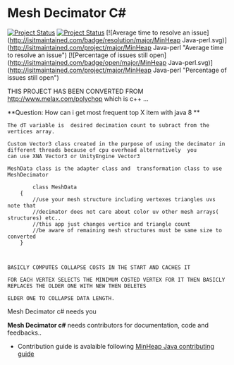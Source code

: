 Mesh Decimator C# 
====
[![Project Status](http://opensource.box.com/badges/active.svg)](http://opensource.box.com/badges)
[![Project Status](http://opensource.box.com/badges/maintenance.svg)](http://opensource.box.com/badges)
[![Average time to resolve an issue](http://isitmaintained.com/badge/resolution/major/MinHeap Java-perl.svg)](http://isitmaintained.com/project/major/MinHeap Java-perl "Average time to resolve an issue")
[![Percentage of issues still open](http://isitmaintained.com/badge/open/major/MinHeap Java-perl.svg)](http://isitmaintained.com/project/major/MinHeap Java-perl "Percentage of issues still open")

THIS PROJECT HAS BEEN CONVERTED FROM   http://www.melax.com/polychop which is c++     ...


 
**Question: How can i get most frequent top X item with java 8 **
 
```  
The dT variable is  desired decimation count to subract from the vertices array.

Custom Vector3 class created in the purpose of using the decimator in different threads because of cpu overhead alternatively  you 
can use XNA Vector3 or UnityEngine Vector3

MeshData class is the adapter class and  transformation class to use MeshDecimator

        class MeshData
    {
        //use your mesh structure including vertexes triangles uvs note that 
        //decimator does not care about color uv other mesh arrays( structures) etc..
        //this app just changes vertice and triangle count
        //be aware of remaining mesh structures must be same size to converted 
    }
 
``` 
```

BASICLY COMPUTES COLLAPSE COSTS IN THE START AND CACHES IT 

FOR EACH VERTEX SELECTS THE MINIMUM COSTED VERTEX FOR IT THEN BASICLY REPLACES THE OLDER ONE WITH NEW THEN DELETES 

ELDER ONE TO COLLAPSE DATA LENGTH. 
```	 
  
Mesh Decimator c# needs you
 
**Mesh Decimator c#** needs contributors for documentation, code and feedbacks..
 
* Contribution guide is avalaible following [MinHeap Java contributing guide](#)
 
